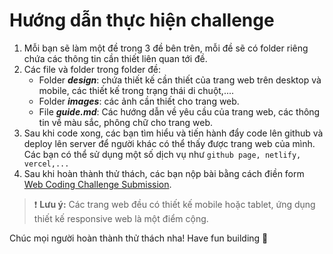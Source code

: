 # Hướng dẫn thực hiện challenge

1. Mỗi bạn sẽ làm một đề trong 3 đề bên trên, mỗi đề sẽ có folder riêng chứa các thông tin cần thiết liên quan tới đề.
2. Các file và folder trong folder đề:
   - Folder ***design***: chứa thiết kế cần thiết của trang web trên desktop và mobile, các thiết kế trong trạng thái di chuột,....
   - Folder ***images***: các ảnh cần thiết cho trang web.
   - File ***guide.md***: Các hướng dẫn về yêu cầu của trang web, các thông tin về màu sắc, phông chữ cho trang web.
3. Sau khi code xong, các bạn tìm hiểu và tiến hành đẩy code lên github và deploy lên server để người khác có thể thấy được trang web của mình. Các bạn có thể sử dụng một số dịch vụ như `github page, netlify, vercel,...`
4. Sau khi hoàn thành thử thách, các bạn nộp bài bằng cách điền form [Web Coding Challenge Submission](https://forms.gle/RshGaaC5BdctLvcr9).

> ❗ **Lưu ý:** Các trang web đều có thiết kế mobile hoặc tablet, ứng dụng thiết kế responsive web là một điểm cộng.

Chúc mọi người hoàn thành thử thách nha! Have fun building 🚀

